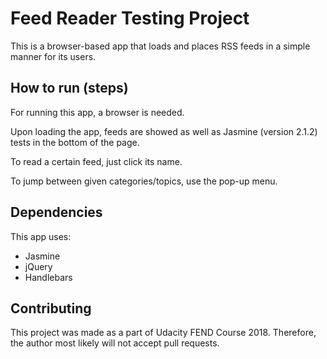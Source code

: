 # Feed Reader Testing Project

This is a browser-based app that loads and places RSS feeds in a simple manner for its users.

## How to run (steps)

For running this app, a browser is needed.

Upon loading the app, feeds are showed as well as Jasmine (version 2.1.2) tests in the bottom of the page.

To read a certain feed, just click its name.

To jump between given categories/topics, use the pop-up menu.

## Dependencies

This app uses:

- Jasmine
- jQuery
- Handlebars

## Contributing

This project was made as a part of Udacity FEND Course 2018. Therefore, the author most likely will not accept pull requests.
